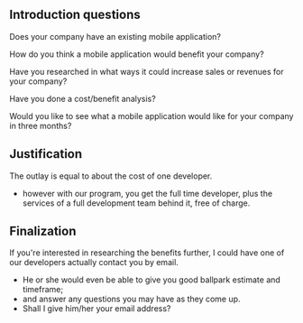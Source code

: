 
## Introduction questions

Does your company have an existing mobile application?

How do you think a mobile application would benefit your company?

Have you researched in what ways it could increase sales or revenues for your company?

Have you done a cost/benefit analysis?


Would you like to see what a mobile application would like for your company in three months?





## Justification

The outlay is equal to about the cost of one developer.
- however with our program, you get the full time developer, plus the services of a full development team behind it, free of charge.


## Finalization

If you're interested in researching the benefits further, I could have one of our developers actually contact you by email.
- He or she would even be able to give you good ballpark estimate and timeframe; 
- and answer any questions you may have as they come up.
- Shall I give him/her your email address?
   

